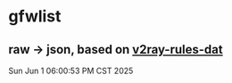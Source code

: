 # gfwlist
## raw -> json, based on [v2ray-rules-dat](https://github.com/Loyalsoldier/v2ray-rules-dat)
Sun Jun  1 06:00:53 PM CST 2025

